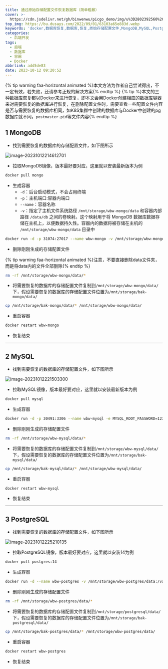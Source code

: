 ```yaml
---
title: 通过原始存储配置文件恢复数据库（简单粗暴）
cover: >-
  https://cdn.jsdelivr.net/gh/binwenwu/picgo_demo/img/u%3D2802392560%2C2855676426%26fm%3D253%26fmt%3Dauto%26app%3D138%26f%3DJPEG
top_img: https://bu.dusays.com/2022/09/01/63103a65e883d.webp
keywords: 'docker,数据库恢复,数据库,恢复,原始存储配置文件,MongoDB,MySQL,PostgreSQL'
categories:
  - 后端开发
tags:
  - 后端
  - 数据库
  - 容器
  - Docker
abbrlink: add5de83
date: 2023-10-12 09:20:52
---
```



{% tip warning faa-horizontal animated %}本文方法为作者自己尝试得出，不一定有效，若失败，还请参考正规的解决方案{% endtip %}
{% tip %}本文的三种数据库恢复都以Docker来进行恢复，即本文会用Docker创建相应的数据库容器来对需要恢复的数据库进行恢复，在删除配置文件时，需要查看一些配置文件内容是否与需要恢复的数据库相同，如K8S集群中创建的数据库与Docker中创建的pg数据库就不同，`postmaster.pid`等文件内容{% endtip %}

## 1 MongoDB 

- 找到需要恢复的数据库的存储配置文件，如下图所示

![image-20231012214612701](https://cdn.jsdelivr.net/gh/binwenwu/picgo_demo/img/image-20231012214612701.png)

- 拉取MongoDB镜像，版本最好要对应，这里就以安装最新版本为例

```BASH
docker pull mongo
```

- 生成容器
  - `-d`：后台启动模式，不会占用终端
  - `-p`：主机端口:容器内端口
  - `--name`：容器名称
  - `-v`：指定了主机文件系统路径 `/mnt/storage/wbw-mongo/data` 和容器内部路径 `/data/db` 之间的卷映射。这个映射用于将 MongoDB 数据库数据存储在主机上，以便数据持久性。容器内的数据将被存储在主机的 `/mnt/storage/wbw-mongo/data` 目录中

```BASH
docker run -d -p 31074:27017 --name wbw-mongo -v /mnt/storage/wbw-mongo/data:/data/db  mongo:latest
```

- 删除刚刚生成的存储配置文件

{% tip warning faa-horizontal animated %}注意，不要直接删除data文件夹，而是将data内的文件全部删除{% endtip %}

```BASH
rm -rf /mnt/storage/wbw-mongo/data/*
```

- 将需要恢复的数据库的存储配置文件复制到`/mnt/storage/wbw-mongo/data/`下，假设需要恢复的数据库的存储配置文件位置为`/mnt/storage/bak-mongo/data/`

```BASH
cp /mnt/storage/bak-mongo/data/* /mnt/storage/wbw-mongo/data/
```

- 重启容器

```BASH
docker restart wbw-mongo
```

- 恢复结束



---



## 2 MySQL 

- 找到需要恢复的数据库的存储配置文件，如下图所示

![image-20231012221503300](https://cdn.jsdelivr.net/gh/binwenwu/picgo_demo/img/image-20231012221503300.png)

- 拉取MySQL镜像，版本最好要对应，这里就以安装最新版本为例

```BASH
docker pull mysql
```

- 生成容器

```BASH
docker run -d -p 30491:3306 --name wbw-mysql -e MYSQL_ROOT_PASSWORD=123456 -v /mnt/storage/wbw-mysql/data:/var/lib/mysql mysql:latest
```

- 删除刚刚生成的存储配置文件

```BASH
rm -rf /mnt/storage/wbw-mysql/data/*
```

- 将需要恢复的数据库的存储配置文件复制到`/mnt/storage/wbw-mysql/data/`下，假设需要恢复的数据库的存储配置文件位置为`/mnt/storage/bak-mysql/data/`

```BASH
cp /mnt/storage/bak-mysql/data/* /mnt/storage/wbw-mysql/data/
```

- 重启容器

```BASH
docker restart wbw-mysql
```

- 恢复结束



---



## 3 PostgreSQL

- 找到需要恢复的数据库的存储配置文件，如下图所示

![image-20231012225210135](https://cdn.jsdelivr.net/gh/binwenwu/picgo_demo/img/image-20231012225210135.png)

- 拉取PostgreSQL镜像，版本最好要对应，这里就以安装14为例

```BASH
docker pull postgres:14
```

- 生成容器

```BASH
docker run -d --name wbw-postgres -v /mnt/storage/wbw-postgres/data:/var/lib/postgresql/data -e POSTGRES_PASSWORD=123456 -p 5432:5432 postgres:14
```

- 删除刚刚生成的存储配置文件

```BASH
rm -rf /mnt/storage/wbw-postgres/data/*
```

- 将需要恢复的数据库的存储配置文件复制到`/mnt/storage/postgresql/data/`下，假设需要恢复的数据库的存储配置文件位置为`/mnt/storage/bak-postgresql/data/`

```BASH
cp /mnt/storage/bak-postgres/data/* /mnt/storage/wbw-postgres/data/
```

- 重启容器

```BASH
docker restart wbw-postgres
```

- 恢复结束

